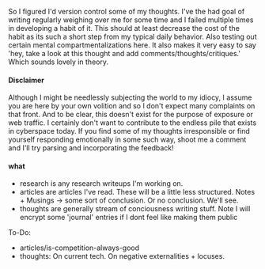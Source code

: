 So I figured I'd version control some of my thoughts. I've the had goal of writing
regularly weighing over me for some time and I failed multiple times in
developing a habit of it. This should at least decrease the cost of the habit
as its such a short step from my typical daily behavior. Also testing out certain mental 
compartmentalizations here. It also makes it very
easy to say 'hey, take a look at this thought and add comments/thoughts/critiques.'
Which sounds lovely in theory. 

#### Disclaimer
Although I might be needlessly subjecting the world to my idiocy, I assume you are here by your own volition
and so I don't expect many complaints on that front. And to be clear, this doesn't exist for the purpose of 
exposure or web traffic. I certainly don't want to contribute to the endless pile that exists in cyberspace today.
If you find some of my thoughts irresponsible or find yourself responding emotionally in some such way, shoot me a comment and I'll try parsing and incorporating the feedback!

#### what
- research is any research writeups I'm working on.
- articles are articles I've read. These will be a little
  less structured. Notes + Musings -> some sort of conclusion. Or no conclusion. We'll see.
- thoughts are generally stream of conciousness writing stuff. Note I will encrypt some 'journal' entries if I dont
  feel like making them public

To-Do:
- articles/is-competition-always-good
- thoughts: On current tech. On negative externalities + locuses.